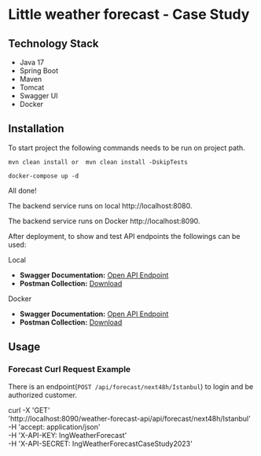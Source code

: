 # Little weather forecast - Case Study


## Technology Stack

- Java 17
- Spring Boot
- Maven
- Tomcat
- Swagger UI
- Docker

## Installation

To start project the following commands needs to be run on project path.
```shell
mvn clean install or  mvn clean install -DskipTests

docker-compose up -d
```

All done!

The backend service runs on local http://localhost:8080.

The backend service runs on Docker http://localhost:8090.

After deployment, to show and test API endpoints the followings can be used:

Local 
- **Swagger Documentation:** [Open API Endpoint](http://localhost:8080/swagger-ui/index.html)
- **Postman Collection:** [Download](https://raw.githubusercontent.com/uzeyirapaydin/weather-forecast-api/main/weather-forecast-api-local.postman_collection.json.json)


Docker
- **Swagger Documentation:** [Open API Endpoint](http://localhost:8090/weather-forecast-api/swagger-ui/index.html)
- **Postman Collection:** [Download](https://raw.githubusercontent.com/uzeyirapaydin/weather-forecast-api/main/weather-forecast-api-docker.postman_collection.json.json)

## Usage

### Forecast Curl Request Example

There is an endpoint(`POST /api/forecast/next48h/Istanbul`) to login and be authorized customer.

curl -X 'GET' \
  'http://localhost:8090/weather-forecast-api/api/forecast/next48h/Istanbul' \
  -H 'accept: application/json' \
  -H 'X-API-KEY: IngWeatherForecast' \
  -H 'X-API-SECRET: IngWeatherForecastCaseStudy2023'



